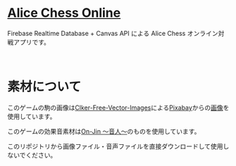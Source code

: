 # [Alice Chess Online](https://alice-chess-online.netlify.app)

Firebase Realtime Database + Canvas API による Alice Chess オンライン対戦アプリです。

<br>

# 素材について

このゲームの駒の画像は[Clker-Free-Vector-Images](https://pixabay.com/ja/users/Clker-Free-Vector-Images-3736/)による[Pixabay](https://pixabay.com/ja/)からの[画像](https://pixabay.com/ja/vectors/%E3%83%81%E3%82%A7%E3%82%B9-%E4%BD%9C%E5%93%81-%E8%A8%AD%E5%AE%9A-%E3%82%B7%E3%83%B3%E3%83%9C%E3%83%AB-26774/)を使用しています。

このゲームの効果音素材は[On-Jin ～音人～](https://on-jin.com/)のものを使用しています。

このリポジトリから画像ファイル・音声ファイルを直接ダウンロードして使用しないでください。
